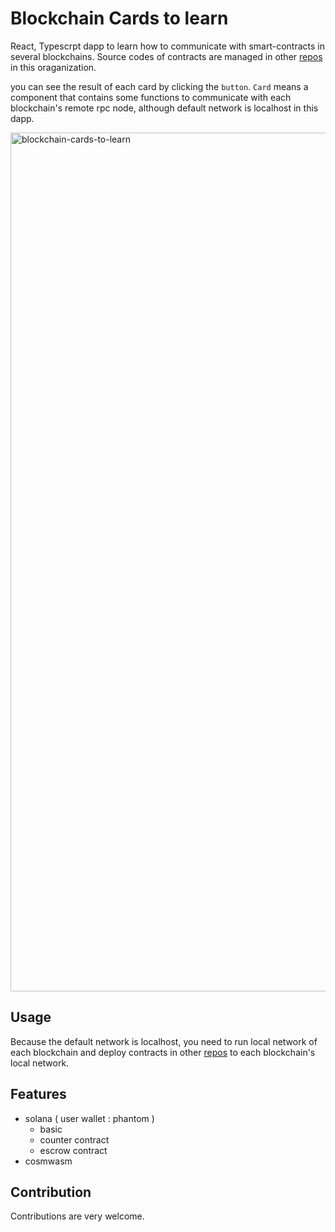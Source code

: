 # Blockchain Cards to learn

React, Typescrpt dapp to learn how to communicate with smart-contracts in several blockchains. Source codes of contracts are managed in other [repos](https://github.com/orgs/Whatever-Blockchain/repositories) in this oraganization.

you can see the result of each card by clicking the `button`.
`Card` means a component that contains some functions to communicate with each blockchain's remote rpc node, although default network is localhost in this dapp.

<img width="1374" alt="blockchain-cards-to-learn" src="https://user-images.githubusercontent.com/65491912/219941770-fa079aeb-cb10-4e03-8ea4-33b5eca31a43.png">

## Usage

Because the default network is localhost, you need to run local network of each blockchain and
deploy contracts in other [repos](https://github.com/orgs/Whatever-Blockchain/repositories) to each blockchain's local network.

## Features

- solana ( user wallet : phantom )
  - basic
  - counter contract
  - escrow contract
- cosmwasm

## Contribution

Contributions are very welcome.

